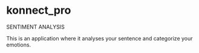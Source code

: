 # konnect_pro

SENTIMENT ANALYSIS

This is an application where it analyses your sentence and categorize your emotions.
